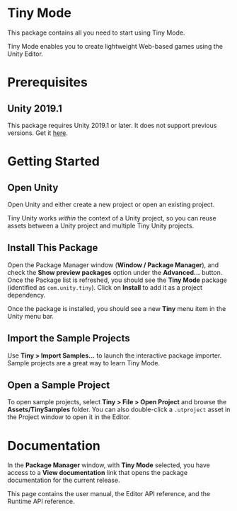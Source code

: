 # Tiny Mode
This package contains all you need to start using Tiny Mode.

Tiny Mode enables you to create lightweight Web-based games using the Unity Editor.

# Prerequisites
## Unity 2019.1
This package requires Unity 2019.1 or later. It does not support previous versions. Get it [here](https://unity3d.com/get-unity/update).

# Getting Started
## Open Unity
Open Unity and either create a new project or open an existing project.

Tiny Unity works *within* the context of a Unity project, so you can reuse assets between a Unity project and multiple Tiny Unity projects.

## Install This Package
Open the Package Manager window (__Window / Package Manager__), and check the __Show preview packages__ option under the __Advanced...__ button. Once the Package list is refreshed, you should see the __Tiny Mode__ package (identified as `com.unity.tiny`). Click on __Install__ to add it as a project dependency.

Once the package is installed, you should see a new __Tiny__ menu item in the Unity menu bar.

## Import the Sample Projects

Use __Tiny > Import Samples...__ to launch the interactive package importer. Sample projects are a great way to learn Tiny Mode.

## Open a Sample Project
To open sample projects, select __Tiny > File > Open Project__ and browse the __Assets/TinySamples__ folder. You can also double-click a `.utproject` asset in the Project window to open it in the Editor.

# Documentation
In the __Package Manager__ window, with __Tiny Mode__ selected, you have access to a __View documentation__ link that opens the package documentation for the current release.

This page contains the user manual, the Editor API reference, and the Runtime API reference.

